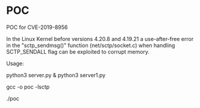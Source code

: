 # POC
POC for CVE-2019-8956


In the Linux Kernel before versions 4.20.8 and 4.19.21 a use-after-free error in the "sctp_sendmsg()" function (net/sctp/socket.c) 
when handling SCTP_SENDALL flag can be exploited to corrupt memory.


Usage:

python3 server.py & python3 server1.py

gcc -o poc -lsctp

./poc
